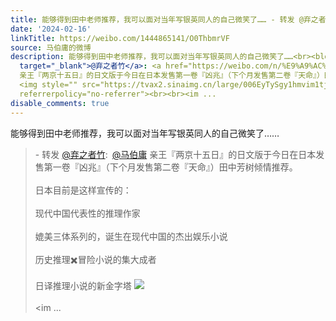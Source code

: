 ```yaml
---
title: 能够得到田中老师推荐，我可以面对当年写银英同人的自己微笑了…… - 转发 @弃之者竹:&ensp;@马伯庸 亲王『两京十五日』的日文版于今日在日本发售第一卷『凶兆』...
date: '2024-02-16'
linkTitle: https://weibo.com/1444865141/O0ThbmrVF
source: 马伯庸的微博
description: 能够得到田中老师推荐，我可以面对当年写银英同人的自己微笑了……<br><blockquote> - 转发 <a href="https://weibo.com/6096167166"
  target="_blank">@弃之者竹</a>: <a href="https://weibo.com/n/%E9%A9%AC%E4%BC%AF%E5%BA%B8">@马伯庸</a>
  亲王『两京十五日』的日文版于今日在日本发售第一卷『凶兆』（下个月发售第二卷『天命』）田中芳树倾情推荐。<br><br>日本目前是这样宣传的：<br><br>现代中国代表性的推理作家<br><br>媲美三体系列的，诞生在现代中国的杰出娱乐小说<br><br>历史推理✖️冒险小说的集大成者<br><br>日译推理小说的新金字塔
  <img style="" src="https://tvax2.sinaimg.cn/large/006EyTySgy1hmvim1tj6lj30p017i7eg.jpg"
  referrerpolicy="no-referrer"><br><br><im ...
disable_comments: true
---
```

能够得到田中老师推荐，我可以面对当年写银英同人的自己微笑了……<br><blockquote> - 转发 <a href="https://weibo.com/6096167166" target="_blank">@弃之者竹</a>: <a href="https://weibo.com/n/%E9%A9%AC%E4%BC%AF%E5%BA%B8">@马伯庸</a> 亲王『两京十五日』的日文版于今日在日本发售第一卷『凶兆』（下个月发售第二卷『天命』）田中芳树倾情推荐。<br><br>日本目前是这样宣传的：<br><br>现代中国代表性的推理作家<br><br>媲美三体系列的，诞生在现代中国的杰出娱乐小说<br><br>历史推理✖️冒险小说的集大成者<br><br>日译推理小说的新金字塔 <img style="" src="https://tvax2.sinaimg.cn/large/006EyTySgy1hmvim1tj6lj30p017i7eg.jpg" referrerpolicy="no-referrer"><br><br><im ...